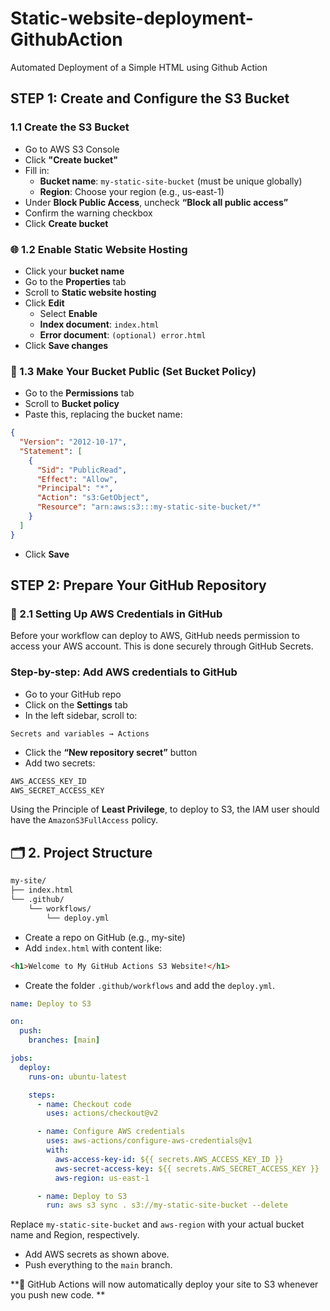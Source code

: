# Static-website-deployment-GithubAction
Automated Deployment of a Simple HTML using Github Action 

##  STEP 1: Create and Configure the S3 Bucket
### 1.1 Create the S3 Bucket
- Go to AWS S3 Console
- Click **"Create bucket"**
- Fill in:
    - **Bucket name**: ``my-static-site-bucket`` (must be unique globally)
    - **Region**: Choose your region (e.g., us-east-1)
- Under **Block Public Access**, uncheck **“Block all public access”**
- Confirm the warning checkbox
- Click **Create bucket**

### 🌐 1.2 Enable Static Website Hosting
- Click your **bucket name**
- Go to the **Properties** tab
- Scroll to **Static website hosting**
- Click **Edit**
    - Select **Enable**
    - **Index document**: ``index.html``
    - **Error document**: ``(optional) error.html``
- Click **Save changes**

### 🔐 1.3 Make Your Bucket Public (Set Bucket Policy)
- Go to the **Permissions** tab
- Scroll to **Bucket policy**
- Paste this, replacing the bucket name:
```json
{
  "Version": "2012-10-17",
  "Statement": [
    {
      "Sid": "PublicRead",
      "Effect": "Allow",
      "Principal": "*",
      "Action": "s3:GetObject",
      "Resource": "arn:aws:s3:::my-static-site-bucket/*"
    }
  ]
}
```
- Click **Save**

## STEP 2: Prepare Your GitHub Repository
### 🔐 2.1 Setting Up AWS Credentials in GitHub
Before your workflow can deploy to AWS, GitHub needs permission to access your AWS account. This is done securely through GitHub Secrets.

### Step-by-step: Add AWS credentials to GitHub
- Go to your GitHub repo
- Click on the **Settings** tab
- In the left sidebar, scroll to:
```nginx
Secrets and variables → Actions
```
- Click the **“New repository secret”** button
- Add two secrets:
```txt
AWS_ACCESS_KEY_ID
AWS_SECRET_ACCESS_KEY
```
Using the Principle of **Least Privilege**, to deploy to S3, the IAM user should have the ``AmazonS3FullAccess`` policy.

## 🗂️ 2. Project Structure
```bash
my-site/
├── index.html
└── .github/
    └── workflows/
        └── deploy.yml
```
- Create a repo on GitHub (e.g., my-site)
- Add ``index.html`` with content like:
```html
<h1>Welcome to My GitHub Actions S3 Website!</h1>
```
- Create the folder ``.github/workflows`` and add the ``deploy.yml``.
```yaml
name: Deploy to S3

on:
  push:
    branches: [main]

jobs:
  deploy:
    runs-on: ubuntu-latest

    steps:
      - name: Checkout code
        uses: actions/checkout@v2

      - name: Configure AWS credentials
        uses: aws-actions/configure-aws-credentials@v1
        with:
          aws-access-key-id: ${{ secrets.AWS_ACCESS_KEY_ID }}
          aws-secret-access-key: ${{ secrets.AWS_SECRET_ACCESS_KEY }}
          aws-region: us-east-1

      - name: Deploy to S3
        run: aws s3 sync . s3://my-static-site-bucket --delete
```

Replace ``my-static-site-bucket`` and ``aws-region`` with your actual bucket name and Region, respectively.

- Add AWS secrets as shown above.
- Push everything to the ``main`` branch.

**🎉 GitHub Actions will now automatically deploy your site to S3 whenever you push new code. **
